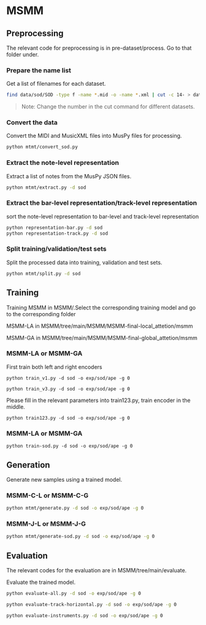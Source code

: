 # MSMM

## Preprocessing

The relevant code for preprocessing is in pre-dataset/process. Go to that folder under.

### Prepare the name list

Get a list of filenames for each dataset.

```sh
find data/sod/SOD -type f -name *.mid -o -name *.xml | cut -c 14- > data/sod/original-names.txt
```

> Note: Change the number in the cut command for different datasets.

### Convert the data

Convert the MIDI and MusicXML files into MusPy files for processing.

```sh
python mtmt/convert_sod.py
```

### Extract the note-level representation

Extract a list of notes from the MusPy JSON files.

```sh
python mtmt/extract.py -d sod
```

### Extract the bar-level representation/track-level representation

sort the note-level representation to bar-level and track-level representation

```sh
python representation-bar.py -d sod
python representation-track.py -d sod
```


### Split training/validation/test sets

Split the processed data into training, validation and test sets.

```sh
python mtmt/split.py -d sod
```

## Training
Training MSMM in MSMM/.Select the corresponding training model and go to the corresponding folder

MSMM-LA in MSMM/tree/main/MSMM/MSMM-final-local_attetion/msmm

MSMM-GA in MSMM/tree/main/MSMM/MSMM-final-global_attetion/msmm


### MSMM-LA or MSMM-GA

First train both left and right encoders

  `python train_v1.py -d sod -o exp/sod/ape -g 0`
  
  `python train_v3.py -d sod -o exp/sod/ape -g 0`  

Please fill in the relevant parameters into train123.py, train encoder in the middle.

  `python train123.py -d sod -o exp/sod/ape -g 0`

### MSMM-LA or MSMM-GA 
  `python train-sod.py -d sod -o exp/sod/ape -g 0`
  
## Generation
Generate new samples using a trained model.

### MSMM-C-L or MSMM-C-G
```sh
python mtmt/generate.py -d sod -o exp/sod/ape -g 0
```
### MSMM-J-L or MSMM-J-G 
```sh
python mtmt/generate-sod.py -d sod -o exp/sod/ape -g 0
```

## Evaluation
The relevant codes for the evaluation are in MSMM/tree/main/evaluate.

Evaluate the trained model.

```sh
python evaluate-all.py -d sod -o exp/sod/ape -g 0
```
```sh
python evaluate-track-horizontal.py -d sod -o exp/sod/ape -g 0
```
```sh
python evaluate-instruments.py -d sod -o exp/sod/ape -g 0
```
